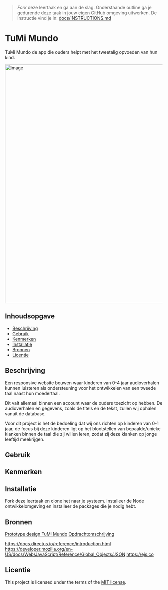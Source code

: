 > _Fork_ deze leertaak en ga aan de slag. Onderstaande outline ga je gedurende deze taak in jouw eigen GitHub omgeving uitwerken. De instructie vind je in: [docs/INSTRUCTIONS.md](docs/INSTRUCTIONS.md)

# TuMi Mundo
TuMi Mundo de app die ouders helpt met het tweetalig opvoeden van hun kind.

<img width="764" alt="image" src="https://github.com/Patrickkhr/server-side-rendering-server-side-website/assets/143999685/196e2364-e6f2-4ae8-81b4-0a2a040c8500">


## Inhoudsopgave

  * [Beschrijving](#beschrijving)
  * [Gebruik](#gebruik)
  * [Kenmerken](#kenmerken)
  * [Installatie](#installatie)
  * [Bronnen](#bronnen)
  * [Licentie](#licentie)

## Beschrijving
<!-- In de Beschrijving staat kort beschreven wat voor project het is en wat je hebt gemaakt -->
<!-- Voeg een mooie poster visual toe 📸 -->
<!-- Voeg een link toe naar Github Pages 🌐-->
Een responsive website bouwen waar kinderen van 0-4 jaar audioverhalen kunnen luisteren als ondersteuning voor het ontwikkelen van een tweede taal naast hun moedertaal.

Dit valt allemaal binnen een account waar de ouders toezicht op hebben. De audioverhalen en gegevens, zoals de titels en de tekst, zullen wij ophalen vanuit de database.

Voor dit project is het de bedoeling dat wij ons richten op kinderen van 0-1 jaar, de focus bij deze kinderen ligt op het blootstellen van bepaalde/unieke klanken binnen de taal die zij willen leren, zodat zij deze klanken op jonge leeftijd meekrijgen.

## Gebruik
<!--Bij Gebruik staat hoe je project er uit ziet, hoe het werkt en wat je er mee kan. -->

## Kenmerken
<!-- Bij Kenmerken staat welke technieken zijn gebruikt en hoe. Wat is de HTML structuur? Wat zijn de belangrijkste dingen in CSS? Wat is er met Javascript gedaan en hoe? Misschien heb je een framwork of library gebruikt? -->

## Installatie
<!-- Bij Instalatie staat hoe een andere developer aan jouw repo kan werken -->
Fork deze leertaak en clone het naar je systeem.
Installeer de Node ontwikkelomgeving en installeer de packages die je nodig hebt. 


## Bronnen

[Prototype design TuMi Mundo](https://www.figma.com/file/RDlD4etdXBvcOW9AAqueBz/TuMiMundo_FDND_Prototype?type=design&node-id=0-1&mode=design&t=NvjIgXrZ2n4fxpY1-0)
[Opdrachtomschrijving](https://github.com/fdnd-agency/tumi-mundo)

https://docs.directus.io/reference/introduction.html
https://developer.mozilla.org/en-US/docs/Web/JavaScript/Reference/Global_Objects/JSON
https://ejs.co

## Licentie

This project is licensed under the terms of the [MIT license](./LICENSE).
